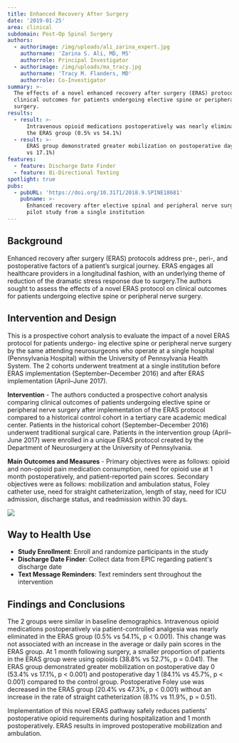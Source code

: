 ```yaml
---
title: Enhanced Recovery After Surgery
date: '2019-01-25'
area: clinical
subdomain: Post-Op Spinal Surgery
authors:
  - authorimage: /img/uploads/ali_zarina_expert.jpg
    authorname: 'Zarina S. Ali, MD, MS'
    authorrole: Principal Investigator
  - authorimage: /img/uploads/ma_tracy.jpg
    authorname: 'Tracy M. Flanders, MD'
    authorrole: Co-Investigator
summary: >-
  The effects of a novel enhanced recovery after surgery (ERAS) protocol on
  clinical outcomes for patients undergoing elective spine or peripheral nerve
  surgery.
results:
  - result: >-
      Intravenous opioid medications postoperatively was nearly eliminated in
      the ERAS group (0.5% vs 54.1%)
  - result: >-
      ERAS group demonstrated greater mobilization on postoperative day 0 (53.4%
      vs 17.1%)
features:
  - feature: Discharge Date Finder
  - feature: Bi-Directional Texting
spotlight: true
pubs:
  - pubURL: 'https://doi.org/10.3171/2018.9.SPINE18681'
    pubname: >-
      Enhanced recovery after elective spinal and peripheral nerve surgery:
      pilot study from a single institution
---
```

## Background

Enhanced recovery after surgery (ERAS) protocols address pre-, peri-, and postoperative factors of a patient’s surgical journey. ERAS engages all healthcare providers in a longitudinal fashion, with an underlying theme of reduction of the dramatic stress response due to surgery.The authors sought to assess the effects of a novel ERAS protocol on clinical outcomes for patients undergoing elective spine or peripheral nerve surgery.

## Intervention and Design

This is a prospective cohort analysis to evaluate the impact of a novel ERAS protocol for patients undergo- ing elective spine or peripheral nerve surgery by the same attending neurosurgeons who operate at a single hospital (Pennsylvania Hospital) within the University of Pennsylvania Health System. The 2 cohorts underwent treatment at a single institution before ERAS implementation (September–December 2016) and after ERAS implementation (April–June 2017).

**Intervention** - The authors conducted a prospective cohort analysis comparing clinical outcomes of patients undergoing elective spine or peripheral nerve surgery after implementation of the ERAS protocol compared to a historical control cohort in a tertiary care academic medical center. Patients in the historical cohort (September–December 2016) underwent traditional surgical care. Patients in the intervention group (April–June 2017) were enrolled in a unique ERAS protocol created by the Department of Neurosurgery at the University of Pennsylvania.

**Main Outcomes and Measures** - Primary objectives were as follows: opioid and non-opioid pain medication consumption, need for opioid use at 1 month postoperatively, and patient-reported pain scores. Secondary objectives were as follows: mobilization and ambulation status, Foley catheter use, need for straight catheterization, length of stay, need for ICU admission, discharge status, and readmission within 30 days.

![](/img/uploads/screen-shot-2019-01-28-at-7.22.40-pm.png)

## Way to Health Use

* **Study Enrollment**: Enroll and randomize participants in the study
* **Discharge Date Finder**: Collect data from EPIC regarding patient's discharge date
* **Text Message Reminders**: Text reminders sent throughout the intervention

## Findings and Conclusions

The 2 groups were similar in baseline demographics. Intravenous opioid medications postoperatively via patient-controlled analgesia was nearly eliminated in the ERAS group (0.5% vs 54.1%, p < 0.001). This change was not associated with an increase in the average or daily pain scores in the ERAS group. At 1 month following surgery, a smaller proportion of patients in the ERAS group were using opioids (38.8% vs 52.7%, p = 0.041). The ERAS group demonstrated greater mobilization on postoperative day 0 (53.4% vs 17.1%, p < 0.001) and postoperative day 1 (84.1% vs 45.7%, p < 0.001) compared to the control group. Postoperative Foley use was decreased in the ERAS group (20.4% vs 47.3%, p < 0.001) without an increase in the rate of straight catheterization (8.1% vs 11.9%, p = 0.51).

Implementation of this novel ERAS pathway safely reduces patients’ postoperative opioid requirements during hospitalization and 1 month postoperatively. ERAS results in improved postoperative mobilization and ambulation.
